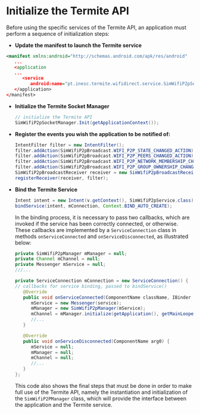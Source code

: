 # Initialize the Termite API
Before using the specific services of the Termite API, an application must perform a sequence of
initialization steps:

* **Update the manifest to launch the Termite service**

```xml
<manifest xmlns:android="http://schemas.android.com/apk/res/android"
   ...
   <application
   ...
      <service
         android:name="pt.inesc.termite.wifidirect.service.SimWifiP2pService" />
   </application>
</manifest>
```

* **Initialize the Termite Socket Manager**

   ```java
   // initialize the Termite API
   SimWifiP2pSocketManager.Init(getApplicationContext());
   ```

* **Register the events you wish the application to be notified of:**
   ```java
   IntentFilter filter = new IntentFilter();
   filter.addAction(SimWifiP2pBroadcast.WIFI_P2P_STATE_CHANGED_ACTION);
   filter.addAction(SimWifiP2pBroadcast.WIFI_P2P_PEERS_CHANGED_ACTION);
   filter.addAction(SimWifiP2pBroadcast.WIFI_P2P_NETWORK_MEMBERSHIP_CHANGED_ACTION);
   filter.addAction(SimWifiP2pBroadcast.WIFI_P2P_GROUP_OWNERSHIP_CHANGED_ACTION);
   SimWifiP2pBroadcastReceiver receiver = new SimWifiP2pBroadcastReceiver(this);
   registerReceiver(receiver, filter);
   ```
* **Bind the Termite Service**
   ```java
   Intent intent = new Intent(v.getContext(), SimWifiP2pService.class);
   bindService(intent, mConnection, Context.BIND_AUTO_CREATE);
   ```

   In the binding process, it is necessary to pass two callbacks, which are invoked if the service has been
correctly connected, or otherwise. These callbacks are implemented by a `ServiceConnection` class in
methods `onServiceConnected` and `onServiceDisconnected`, as illustrated below:
   ```java
   private SimWifiP2pManager mManager = null;
   private Channel mChannel = null;
   private Messenger mService = null;
   ///...

   private ServiceConnection mConnection = new ServiceConnection() {
   // callbacks for service binding, passed to bindService()
      @Override
      public void onServiceConnected(ComponentName className, IBinder service) {
         mService = new Messenger(service);
         mManager = new SimWifiP2pManager(mService);
         mChannel = mManager.initialize(getApplication(), getMainLooper(), null);
         //...
      }

      @Override
      public void onServiceDisconnected(ComponentName arg0) {
         mService = null;
         mManager = null;
         mChannel = null;
         //...
      }
   };
   ```

   This code also shows the final steps that must be done in order to make full use of the Termite API,
namely the instantiation and initialization of the `SimWifiP2PManager` class, which will provide the
interface between the application and the Termite service.
